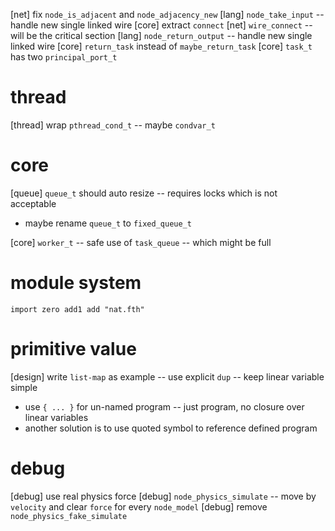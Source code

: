 [net] fix `node_is_adjacent` and `node_adjacency_new`
[lang] `node_take_input` -- handle new single linked wire
[core] extract `connect`
[net] `wire_connect` -- will be the critical section
[lang] `node_return_output` -- handle new single linked wire
[core] `return_task` instead of `maybe_return_task`
[core] `task_t` has two `principal_port_t`

# thread

[thread] wrap `pthread_cond_t` -- maybe `condvar_t`

# core

[queue] `queue_t` should auto resize -- requires locks which is not acceptable

- maybe rename `queue_t` to `fixed_queue_t`

[core] `worker_t` -- safe use of `task_queue` -- which might be full

# module system

```
import zero add1 add "nat.fth"
```

# primitive value

[design] write `list-map` as example -- use explicit `dup` -- keep linear variable simple

- use `{ ... }` for un-named program -- just program, no closure over linear variables
- another solution is to use quoted symbol to reference defined program

# debug

[debug] use real physics force
[debug] `node_physics_simulate` -- move by `velocity` and clear `force` for every `node_model`
[debug] remove `node_physics_fake_simulate`
